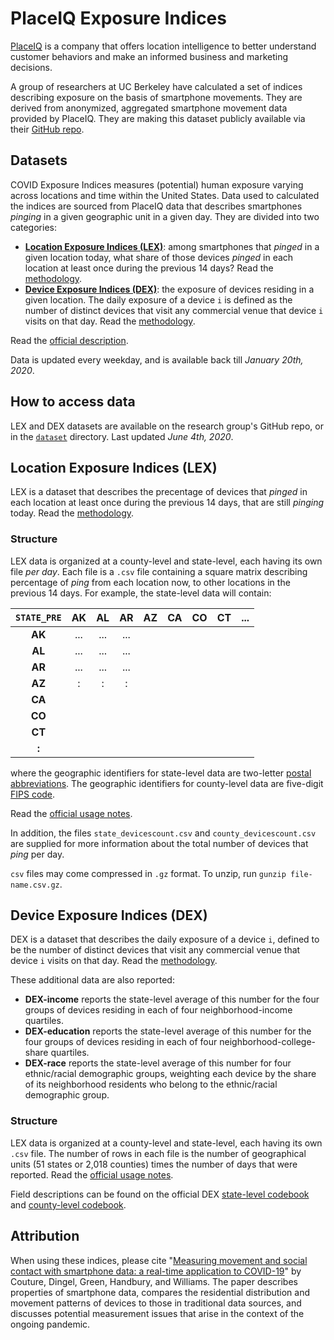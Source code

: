 # PlaceIQ Exposure Indices

[PlaceIQ](https://www.placeiq.com/) is a company that offers location intelligence to better understand customer behaviors and make an informed business and marketing decisions. 

A group of researchers at UC Berkeley have calculated a set of indices describing exposure on the basis of smartphone movements. They are derived from anonymized, aggregated smartphone movement data provided by PlaceIQ. They are making this dataset publicly available via their [GitHub repo](https://github.com/COVIDExposureIndices/COVIDExposureIndices). 

## Datasets

COVID Exposure Indices measures (potential) human exposure varying across locations and time within the United States. Data used to calculated the indices are sourced from PlaceIQ data that describes smartphones _pinging_ in a given geographic unit in a given day. They are divided into two categories:

- [**Location Exposure Indices (LEX)**](#location-exposure-indices-lex): among smartphones that _pinged_ in a given location today, what share of those devices _pinged_ in each location at least once during the previous 14 days? Read the [methodology](https://github.com/COVIDExposureIndices/COVIDExposureIndices/blob/master/documentation/LEX.pdf).
- [**Device Exposure Indices (DEX)**](#device-exposure-indices-dex): the exposure of devices residing in a given location. The daily exposure of a device `i` is defined as the number of distinct devices that visit any commercial venue that device `i` visits on that day. Read the [methodology](https://github.com/COVIDExposureIndices/COVIDExposureIndices/blob/master/documentation/DEX.pdf).

Read the [official description](https://github.com/COVIDExposureIndices/COVIDExposureIndices/blob/master/README.md). 

Data is updated every weekday, and is available back till _January 20th, 2020_.

## How to access data

LEX and DEX datasets are available on the research group's GitHub repo, or in the [`dataset`](dataset/) directory. Last updated _June 4th, 2020_.

## Location Exposure Indices (LEX)

LEX is a dataset that describes the precentage of devices that _pinged_ in each location at least once during the previous 14 days, that are still _pinging_ today. Read the [methodology](https://github.com/COVIDExposureIndices/COVIDExposureIndices/blob/master/documentation/LEX.pdf).

### Structure

LEX data is organized at a county-level and state-level, each having its own file _per day_. Each file is a `.csv` file containing a square matrix describing percentage of _ping_ from each location now, to other locations in the previous 14 days. For example, the state-level data will contain:

| `STATE_PRE` | AK | AL | AR | AZ | CA | CO | CT | ... |
|:-:|:-:|:-:|:-:|:-:|:-:|:-:|:-:|:-:|
| **AK** | ... | ... | ... |  |  |  |  |  |
| **AL** | ... | ... | ... |  |  |  |  |  |
| **AR** | ... | ... | ... |  |  |  |  |  |
| **AZ** | : | : | : |  |  |  |  |  |
| **CA** |  |  |  |  |  |  |  |  |
| **CO** |  |  |  |  |  |  |  |  |
| **CT** |  |  |  |  |  |  |  |  |
| **:** |  |  |  |  |  |  |  |  |

where the geographic identifiers for state-level data are two-letter [postal abbreviations](https://en.wikipedia.org/wiki/List_of_U.S._state_abbreviations). The geographic identifiers for county-level data are five-digit [FIPS code](https://transition.fcc.gov/oet/info/maps/census/fips/fips.txt). 

Read the [official usage notes](https://github.com/COVIDExposureIndices/COVIDExposureIndices/blob/master/documentation/LEX_notes.md).

In addition, the files `state_devicescount.csv` and `county_devicescount.csv` are supplied for more information about the total number of devices that _ping_ per day.

`csv` files may come compressed in `.gz` format. To unzip, run `gunzip file-name.csv.gz`.

## Device Exposure Indices (DEX)

DEX is a dataset that describes the daily exposure of a device `i`, defined to be the number of distinct devices that visit any commercial venue that device `i` visits on that day. Read the [methodology](https://github.com/COVIDExposureIndices/COVIDExposureIndices/blob/master/documentation/DEX.pdf).

These additional data are also reported:

- **DEX-income** reports the state-level average of this number for the four groups of devices residing in each of four neighborhood-income quartiles.
- **DEX-education** reports the state-level average of this number for the four groups of devices residing in each of four neighborhood-college-share quartiles.
- **DEX-race** reports the state-level average of this number for four ethnic/racial demographic groups, weighting each device by the share of its neighborhood residents who belong to the ethnic/racial demographic group.

### Structure

LEX data is organized at a county-level and state-level, each having its own `.csv` file. The number of rows in each file is the number of geographical units (51 states or 2,018 counties) times the number of days that were reported. Read the [official usage notes](https://github.com/COVIDExposureIndices/COVIDExposureIndices/blob/0e470e19026b2341ec6af16e4b853ce899964415/documentation/DEX_notes.md).

Field descriptions can be found on the official DEX [state-level codebook](https://github.com/COVIDExposureIndices/COVIDExposureIndices/blob/master/documentation/state_dex_codebook.csv) and [county-level codebook](https://github.com/COVIDExposureIndices/COVIDExposureIndices/blob/master/documentation/county_dex_codebook.csv).


## Attribution

When using these indices, please cite "[Measuring movement and social contact with smartphone data: a real-time application to COVID-19](https://github.com/COVIDExposureIndices/COVIDExposureIndices/blob/master/CDGHW.pdf)" by Couture, Dingel, Green, Handbury, and Williams. The paper describes properties of smartphone data, compares the residential distribution and movement patterns of devices to those in traditional data sources, and discusses potential measurement issues that arise in the context of the ongoing pandemic.

